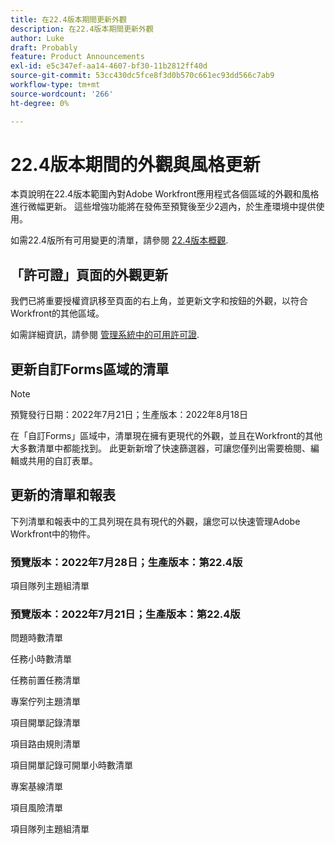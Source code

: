 ```yaml
---
title: 在22.4版本期間更新外觀
description: 在22.4版本期間更新外觀
author: Luke
draft: Probably
feature: Product Announcements
exl-id: e5c347ef-aa14-4607-bf30-11b2812ff40d
source-git-commit: 53cc430dc5fce8f3d0b570c661ec93dd566c7ab9
workflow-type: tm+mt
source-wordcount: '266'
ht-degree: 0%

---
```


# 22.4版本期間的外觀與風格更新

本頁說明在22.4版本範圍內對Adobe Workfront應用程式各個區域的外觀和風格進行微幅更新。 這些增強功能將在發佈至預覽後至少2週內，於生產環境中提供使用。

如需22.4版所有可用變更的清單，請參閱 [22.4版本概觀](/help/quicksilver/product-announcements/product-releases/22.4-release-activity/22-4-release-overview.md).

## 「許可證」頁面的外觀更新

我們已將重要授權資訊移至頁面的右上角，並更新文字和按鈕的外觀，以符合Workfront的其他區域。

如需詳細資訊，請參閱 [管理系統中的可用許可證](/help/quicksilver/administration-and-setup/get-started-wf-administration/manage-available-licenses-in-your-system.md).

## 更新自訂Forms區域的清單

>[!NOTE]
>
>預覽發行日期：2022年7月21日；生產版本：2022年8月18日

在「自訂Forms」區域中，清單現在擁有更現代的外觀，並且在Workfront的其他大多數清單中都能找到。 此更新新增了快速篩選器，可讓您僅列出需要檢閱、編輯或共用的自訂表單。

## 更新的清單和報表

下列清單和報表中的工具列現在具有現代的外觀，讓您可以快速管理Adobe Workfront中的物件。

### 預覽版本：2022年7月28日；生產版本：第22.4版

項目隊列主題組清單

### 預覽版本：2022年7月21日；生產版本：第22.4版

問題時數清單

任務小時數清單

任務前置任務清單

專案佇列主題清單

項目開單記錄清單

項目路由規則清單

項目開單記錄可開單小時數清單

專案基線清單

項目風險清單

項目隊列主題組清單
